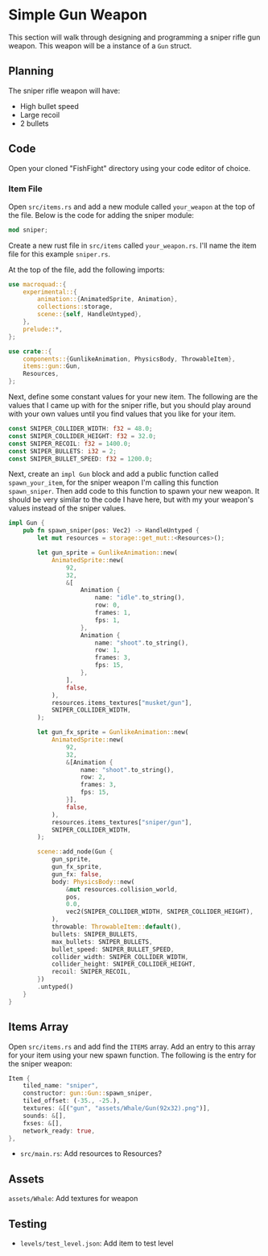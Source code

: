 # Simple Gun Weapon

This section will walk through designing and programming a sniper rifle gun weapon. This weapon will be a instance of a `Gun` struct.

## Planning

The sniper rifle weapon will have:

- High bullet speed
- Large recoil
- 2 bullets

## Code

Open your cloned "FishFight" directory using your code editor of choice.

### Item File

Open `src/items.rs` and add a new module called `your_weapon` at the top of the file. Below is the code for adding the sniper module:

```rust
mod sniper;
```

Create a new rust file in `src/items` called `your_weapon.rs`. I'll name the item file for this example `sniper.rs`.

At the top of the file, add the following imports:

```rust
use macroquad::{
    experimental::{
        animation::{AnimatedSprite, Animation},
        collections::storage,
        scene::{self, HandleUntyped},
    },
    prelude::*,
};

use crate::{
    components::{GunlikeAnimation, PhysicsBody, ThrowableItem},
    items::gun::Gun,
    Resources,
};
```

Next, define some constant values for your new item. The following are the values that I came up with for the sniper rifle, but you should play around with your own values until you find values that you like for your item.

```rust
const SNIPER_COLLIDER_WIDTH: f32 = 48.0;
const SNIPER_COLLIDER_HEIGHT: f32 = 32.0;
const SNIPER_RECOIL: f32 = 1400.0;
const SNIPER_BULLETS: i32 = 2;
const SNIPER_BULLET_SPEED: f32 = 1200.0;
```

Next, create an `impl Gun` block and add a public function called `spawn_your_item`, for the sniper weapon I'm calling this function `spawn_sniper`. Then add code to this function to spawn your new weapon. It should be very similar to the code I have here, but with my your weapon's values instead of the sniper values.

```rust
impl Gun {
    pub fn spawn_sniper(pos: Vec2) -> HandleUntyped {
        let mut resources = storage::get_mut::<Resources>();

        let gun_sprite = GunlikeAnimation::new(
            AnimatedSprite::new(
                92,
                32,
                &[
                    Animation {
                        name: "idle".to_string(),
                        row: 0,
                        frames: 1,
                        fps: 1,
                    },
                    Animation {
                        name: "shoot".to_string(),
                        row: 1,
                        frames: 3,
                        fps: 15,
                    },
                ],
                false,
            ),
            resources.items_textures["musket/gun"],
            SNIPER_COLLIDER_WIDTH,
        );

        let gun_fx_sprite = GunlikeAnimation::new(
            AnimatedSprite::new(
                92,
                32,
                &[Animation {
                    name: "shoot".to_string(),
                    row: 2,
                    frames: 3,
                    fps: 15,
                }],
                false,
            ),
            resources.items_textures["sniper/gun"],
            SNIPER_COLLIDER_WIDTH,
        );

        scene::add_node(Gun {
            gun_sprite,
            gun_fx_sprite,
            gun_fx: false,
            body: PhysicsBody::new(
                &mut resources.collision_world,
                pos,
                0.0,
                vec2(SNIPER_COLLIDER_WIDTH, SNIPER_COLLIDER_HEIGHT),
            ),
            throwable: ThrowableItem::default(),
            bullets: SNIPER_BULLETS,
            max_bullets: SNIPER_BULLETS,
            bullet_speed: SNIPER_BULLET_SPEED,
            collider_width: SNIPER_COLLIDER_WIDTH,
            collider_height: SNIPER_COLLIDER_HEIGHT,
            recoil: SNIPER_RECOIL,
        })
        .untyped()
    }
}
```

## Items Array

Open `src/items.rs` and add find the `ITEMS` array. Add an entry to this array for your item using your new spawn function. The following is the entry for the sniper weapon:

```rust
Item {
    tiled_name: "sniper",
    constructor: gun::Gun::spawn_sniper,
    tiled_offset: (-35., -25.),
    textures: &[("gun", "assets/Whale/Gun(92x32).png")],
    sounds: &[],
    fxses: &[],
    network_ready: true,
},
```

- `src/main.rs`: Add resources to Resources?

## Assets

`assets/Whale`: Add textures for weapon

## Testing

- `levels/test_level.json`: Add item to test level
